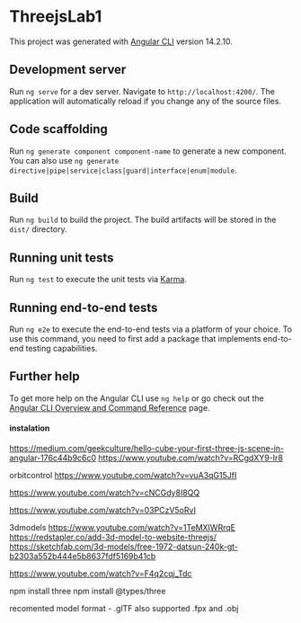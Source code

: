 # ThreejsLab1

This project was generated with [Angular CLI](https://github.com/angular/angular-cli) version 14.2.10.

## Development server

Run `ng serve` for a dev server. Navigate to `http://localhost:4200/`. The application will automatically reload if you change any of the source files.

## Code scaffolding

Run `ng generate component component-name` to generate a new component. You can also use `ng generate directive|pipe|service|class|guard|interface|enum|module`.

## Build

Run `ng build` to build the project. The build artifacts will be stored in the `dist/` directory.

## Running unit tests

Run `ng test` to execute the unit tests via [Karma](https://karma-runner.github.io).

## Running end-to-end tests

Run `ng e2e` to execute the end-to-end tests via a platform of your choice. To use this command, you need to first add a package that implements end-to-end testing capabilities.

## Further help

To get more help on the Angular CLI use `ng help` or go check out the [Angular CLI Overview and Command Reference](https://angular.io/cli) page.

#### instalation 
https://medium.com/geekculture/hello-cube-your-first-three-js-scene-in-angular-176c44b9c6c0
https://www.youtube.com/watch?v=RCgdXY9-Ir8

orbitcontrol
https://www.youtube.com/watch?v=vuA3qG15JfI

https://www.youtube.com/watch?v=cNCGdy8I8QQ

https://www.youtube.com/watch?v=03PCzV5oRvI

3dmodels
https://www.youtube.com/watch?v=1TeMXIWRrqE
https://redstapler.co/add-3d-model-to-website-threejs/
https://sketchfab.com/3d-models/free-1972-datsun-240k-gt-b2303a552b444e5b8637fdf5169b41cb

https://www.youtube.com/watch?v=F4q2cqj_Tdc


npm install three
npm install @types/three

recomented model format - .glTF
also supported .fpx and .obj